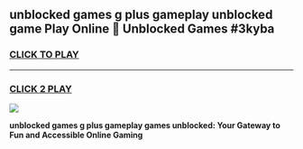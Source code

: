 
## unblocked games g plus gameplay unblocked game Play Online 👋 Unblocked Games #3kyba
<h3>
<a href="https://premium.freeplayer.one?title=unblocked_games_g_plus_gameplay&ref=21F">CLICK TO PLAY</a></h3>
<hr>

<h3>
<a href="https://premium.freeplayer.one?title=unblocked_games_g_plus_gameplay&ref=21F">CLICK 2 PLAY</a>
  
</h3>

<a href="https://premium.freeplayer.one?title=unblocked_games_g_plus_gameplay&ref=21F/"><img src="https://clearcache.store/games.png"></a>


**unblocked games g plus gameplay games unblocked: Your Gateway to Fun and Accessible Online Gaming**
